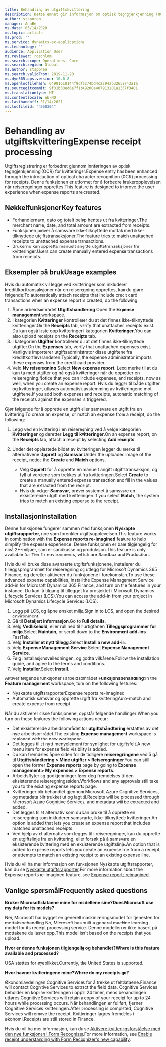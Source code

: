```yaml
---
title: Behandling av utgiftskvittering
description: Dette emnet gir informasjon om optisk tegngjenkjenning (OCR) for kvitteringer. Denne funksjonen er utformet for å forbedre brukeropplevelsen når reiseregninger opprettes i Microsoft Dynamics 365 Finance.
author: stsporen
manager: AnnBe
ms.date: 05/14/2020
ms.topic: article
ms.prod: ''
ms.service: dynamics-ax-applications
ms.technology: ''
audience: Application User
ms.reviewer: roschlom
ms.search.scope: Operations, Core
ms.search.region: Global
ms.author: stsporen
ms.search.validFrom: 2019-11-20
ms.dyn365.ops.version: 10.0.8
ms.openlocfilehash: 64901610144f9dfe274bd4c2294ab32659743a1a
ms.sourcegitcommit: 9f31b33ed6e7f1b49200a407913201a1337f3401
ms.translationtype: HT
ms.contentlocale: nb-NO
ms.lasthandoff: 01/14/2021
ms.locfileid: "4960304"
---
```

# <a name="expense-receipt-processing"></a><span data-ttu-id="23ccb-104">Behandling av utgiftskvittering</span><span class="sxs-lookup"><span data-stu-id="23ccb-104">Expense receipt processing</span></span>

<span data-ttu-id="23ccb-105">Utgiftsregistrering er forbedret gjennom innføringen av optisk tegngjenkjenning (OCR) for kvitteringer.</span><span class="sxs-lookup"><span data-stu-id="23ccb-105">Expense entry has been enhanced through the introduction of optical character recognition (OCR) processing for receipts.</span></span> <span data-ttu-id="23ccb-106">Denne funksjonen er utformet for å forbedre brukeropplevelsen når reiseregninger opprettes.</span><span class="sxs-lookup"><span data-stu-id="23ccb-106">This feature is designed to improve the user experience when expense reports are created.</span></span>

## <a name="key-features"></a><span data-ttu-id="23ccb-107">Nøkkelfunksjoner</span><span class="sxs-lookup"><span data-stu-id="23ccb-107">Key features</span></span>

- <span data-ttu-id="23ccb-108">Forhandlernavn, dato og totalt beløp hentes ut fra kvitteringer.</span><span class="sxs-lookup"><span data-stu-id="23ccb-108">The merchant name, date, and total amount are extracted from receipts.</span></span>
- <span data-ttu-id="23ccb-109">Funksjonen prøver å samsvare ikke-tilknyttede mottak med ikke-tilknyttede utgiftstransaksjoner.</span><span class="sxs-lookup"><span data-stu-id="23ccb-109">The feature tries to match unattached receipts to unattached expense transactions.</span></span>
- <span data-ttu-id="23ccb-110">Brukerne kan opprette manuelt angitte utgiftstransaksjoner fra kvitteringer.</span><span class="sxs-lookup"><span data-stu-id="23ccb-110">Users can create manually entered expense transactions from receipts.</span></span>

## <a name="usage-examples"></a><span data-ttu-id="23ccb-111">Eksempler på bruk</span><span class="sxs-lookup"><span data-stu-id="23ccb-111">Usage examples</span></span>

<span data-ttu-id="23ccb-112">Hvis du automatisk vil legge ved kvitteringer som inkluderer kredittkorttransaksjoner når en reiseregning opprettes, kan du gjøre følgende:</span><span class="sxs-lookup"><span data-stu-id="23ccb-112">To automatically attach receipts that include credit card transactions when an expense report is created, do the following:</span></span>

  1. <span data-ttu-id="23ccb-113">Åpne arbeidsområdet **Utgiftshåndtering**.</span><span class="sxs-lookup"><span data-stu-id="23ccb-113">Open the **Expense management** workspace.</span></span>
  2. <span data-ttu-id="23ccb-114">I kategorien **Kvitteringer** kontrollerer du at det finnes ikke-tilknyttede kvitteringer.</span><span class="sxs-lookup"><span data-stu-id="23ccb-114">On the **Receipts** tab, verify that unattached receipts exist.</span></span> <span data-ttu-id="23ccb-115">Du kan også laste opp kvitteringer i kategorien **Kvitteringer**.</span><span class="sxs-lookup"><span data-stu-id="23ccb-115">You can also upload receipts on the **Receipts** tab.</span></span>
  3. <span data-ttu-id="23ccb-116">I kategorien **Utgifter** kontrollerer du at det finnes ikke-tilknyttede utgifter.</span><span class="sxs-lookup"><span data-stu-id="23ccb-116">On the **Expenses** tab, verify that unattached expenses exist.</span></span> <span data-ttu-id="23ccb-117">Vanligvis importerer utgiftsadministrator disse utgiftene fra kredittkortleverandøren.</span><span class="sxs-lookup"><span data-stu-id="23ccb-117">Typically, the expense administrator imports these expenses from the credit card provider.</span></span>
  4. <span data-ttu-id="23ccb-118">Velg **Ny reiseregning**.</span><span class="sxs-lookup"><span data-stu-id="23ccb-118">Select **New expense report**.</span></span> <span data-ttu-id="23ccb-119">Legg merke til at du kan ta med utgifter og nå også kvitteringer når du oppretter en reiseregning.</span><span class="sxs-lookup"><span data-stu-id="23ccb-119">Notice that you can include expenses, and receipts, now as well, when you create an expense report.</span></span> <span data-ttu-id="23ccb-120">Hvis du legger til både utgifter og kvitteringer, utløses automatisk avstemming av kvitteringene mot utgiftene.</span><span class="sxs-lookup"><span data-stu-id="23ccb-120">If you add both expenses and receipts, automatic matching of the receipts against the expenses is triggered.</span></span>

<span data-ttu-id="23ccb-121">Gjør følgende for å opprette en utgift eller samsvare en utgift fra en kvittering:</span><span class="sxs-lookup"><span data-stu-id="23ccb-121">To create an expense, or match an expense from a receipt, do the following:</span></span>

  1. <span data-ttu-id="23ccb-122">Legg ved en kvittering i en reiseregning ved å velge kategorien **Kvitteringer** og deretter **Legg til kvitteringer**.</span><span class="sxs-lookup"><span data-stu-id="23ccb-122">On an expense report, on the **Receipts** tab, attach a receipt by selecting **Add receipts**.</span></span>
  2. <span data-ttu-id="23ccb-123">Under det opplastede bildet av kvitteringen legger du merke til alternativene **Opprett** og **Samsvar**.</span><span class="sxs-lookup"><span data-stu-id="23ccb-123">Under the uploaded image of the receipt, notice the **Create** and **Match** options.</span></span>

      - <span data-ttu-id="23ccb-124">Velg **Opprett** for å opprette en manuelt angitt utgiftstransaksjon, og fyll ut verdiene som trekkes ut fra kvitteringen.</span><span class="sxs-lookup"><span data-stu-id="23ccb-124">Select **Create** to create a manually entered expense transaction and fill in the values that are extracted from the receipt.</span></span>
      - <span data-ttu-id="23ccb-125">Hvis du velger **Samsvar**, prøver systemet å samsvare en eksisterende utgift med kvitteringen.</span><span class="sxs-lookup"><span data-stu-id="23ccb-125">If you select **Match**, the system tries to match an existing expense to the receipt.</span></span>

## <a name="installation"></a><span data-ttu-id="23ccb-126">Installasjon</span><span class="sxs-lookup"><span data-stu-id="23ccb-126">Installation</span></span>

<span data-ttu-id="23ccb-127">Denne funksjonen fungerer sammen med funksjonen **Nyskapte utgiftsrapporter**, noe som forenkler utgiftsopplevelsen.</span><span class="sxs-lookup"><span data-stu-id="23ccb-127">This feature works in combination with the **Expense reports re-imagined** feature to help simplify the expense experience.</span></span> <span data-ttu-id="23ccb-128">Denne funksjonen er bare tilgjengelig for nivå 2+-miljøer, som er sandkasse og produksjon.</span><span class="sxs-lookup"><span data-stu-id="23ccb-128">This feature is only available for Tier 2+ environments, which are Sandbox and Production.</span></span>

<span data-ttu-id="23ccb-129">Hvis du vil bruke disse avanserte utgiftsfunksjonene, installerer du tilleggsprogrammet for reiseregning og utlegg for Microsoft Dynamics 365 Finance, og deretter aktiverer du funksjonene i forekomsten.</span><span class="sxs-lookup"><span data-stu-id="23ccb-129">To use these advanced expense capabilities, install the Expense Management Service add-in for Microsoft Dynamics 365 Finance, and turn on the features in your instance.</span></span> <span data-ttu-id="23ccb-130">Du kan få tilgang til tillegget fra prosjektet i Microsoft Dynamics Lifecycle Services (LCS).</span><span class="sxs-lookup"><span data-stu-id="23ccb-130">You can access the add-in from your project in Microsoft Dynamics Lifecycle Services (LCS).</span></span>

1. <span data-ttu-id="23ccb-131">Logg på LCS, og åpne ønsket miljø.</span><span class="sxs-lookup"><span data-stu-id="23ccb-131">Sign in to LCS, and open the desired environment.</span></span>
2. <span data-ttu-id="23ccb-132">Gå til **Detaljert informasjon**.</span><span class="sxs-lookup"><span data-stu-id="23ccb-132">Go to **Full details**.</span></span>
3. <span data-ttu-id="23ccb-133">Velg **Vedlikehold**, eller rull ned til hurtigfanen **Tilleggsprogrammer for miljø**.</span><span class="sxs-lookup"><span data-stu-id="23ccb-133">Select **Maintain**, or scroll down to the **Environment add-ins** FastTab.</span></span>
4. <span data-ttu-id="23ccb-134">Velg **Installer et nytt tillegg**.</span><span class="sxs-lookup"><span data-stu-id="23ccb-134">Select **Install a new add-in**.</span></span>
5. <span data-ttu-id="23ccb-135">Velg **Expense Management Service**.</span><span class="sxs-lookup"><span data-stu-id="23ccb-135">Select **Expense Management Service**.</span></span>
6. <span data-ttu-id="23ccb-136">Følg installasjonsveiledningen, og godta vilkårene.</span><span class="sxs-lookup"><span data-stu-id="23ccb-136">Follow the installation guide, and agree to the terms and conditions.</span></span>
7. <span data-ttu-id="23ccb-137">Velg **Installer**.</span><span class="sxs-lookup"><span data-stu-id="23ccb-137">Select **Install**.</span></span>

<span data-ttu-id="23ccb-138">Aktiver følgende funksjoner i arbeidsområdet **Funksjonsbehandling**:</span><span class="sxs-lookup"><span data-stu-id="23ccb-138">In the **Feature management** workspace, turn on the following features:</span></span>

- <span data-ttu-id="23ccb-139">Nyskapte utgiftsrapporter</span><span class="sxs-lookup"><span data-stu-id="23ccb-139">Expense reports re-imagined</span></span>
- <span data-ttu-id="23ccb-140">Automatisk samsvar og opprette utgift fra kvittering</span><span class="sxs-lookup"><span data-stu-id="23ccb-140">Auto-match and create expense from receipt</span></span>

<span data-ttu-id="23ccb-141">Når du aktiverer disse funksjonene, oppstår følgende handlinger:</span><span class="sxs-lookup"><span data-stu-id="23ccb-141">When you turn on these features the following actions occur:</span></span>

- <span data-ttu-id="23ccb-142">Det eksisterende arbeidsområdet for **utgiftshåndtering** erstattes av det nye arbeidsområdet.</span><span class="sxs-lookup"><span data-stu-id="23ccb-142">The existing **Expense management** workspace is replaced with the new workspace.</span></span>
- <span data-ttu-id="23ccb-143">Det legges til et nytt menyelement for synlighet for utgiftsfelt.</span><span class="sxs-lookup"><span data-stu-id="23ccb-143">A new menu item for expense field visibility is added.</span></span>
- <span data-ttu-id="23ccb-144">Du kan fremdeles åpne siden for de tidligere **reiseregningene** ved å gå til **Utgiftshåndtering > Mine utgifter > Reiseregninger**.</span><span class="sxs-lookup"><span data-stu-id="23ccb-144">You can still open the former **Expense reports** page by going to **Expense management > My expenses > Expense reports**.</span></span>
- <span data-ttu-id="23ccb-145">Arbeidsflyter og godkjenninger fører deg fremdelses til den eksisterende reiseregningssiden.</span><span class="sxs-lookup"><span data-stu-id="23ccb-145">Workflows and any approvals still take you to the existing expense reports page.</span></span>
- <span data-ttu-id="23ccb-146">Kvitteringer blir behandlet gjennom Microsoft Azure Cognitive Services, og metadata blir trukket ut og lagt til.</span><span class="sxs-lookup"><span data-stu-id="23ccb-146">Receipts will be processed through Microsoft Azure Cognitive Services, and metadata will be extracted and added.</span></span>
- <span data-ttu-id="23ccb-147">Det legges til et alternativ som du kan bruke til å opprette en reiseregning som inkluderer samsvarte, ikke-tilknyttede kvitteringer.</span><span class="sxs-lookup"><span data-stu-id="23ccb-147">An option is added that lets you create an expense report that includes matched unattached receipts.</span></span>
- <span data-ttu-id="23ccb-148">Ved hjelp av et alternativ som legges til i reiseregninger, kan du opprette en utgiftslinje fra en kvittering, eller forsøk på å samsvare en eksisterende kvittering med en eksisterende utgiftslinje.</span><span class="sxs-lookup"><span data-stu-id="23ccb-148">An option that is added to expense reports lets you create an expense line from a receipt, or attempts to match an existing receipt to an existing expense line.</span></span>

<span data-ttu-id="23ccb-149">Hvis du vil ha mer informasjon om funksjonen Nyskapte utgiftsrapporter, kan du se [Nyskapte utgiftsrapporter](ExpenseWorkspaceNew.md).</span><span class="sxs-lookup"><span data-stu-id="23ccb-149">For more information about the Expense reports re-imagined feature, see [Expense reports reimagined](ExpenseWorkspaceNew.md).</span></span>

## <a name="frequently-asked-questions"></a><span data-ttu-id="23ccb-150">Vanlige spørsmål</span><span class="sxs-lookup"><span data-stu-id="23ccb-150">Frequently asked questions</span></span>

<span data-ttu-id="23ccb-151">**Bruker Microsoft dataene mine for modellene sine?**</span><span class="sxs-lookup"><span data-stu-id="23ccb-151">**Does Microsoft use my data for its models?**</span></span>

<span data-ttu-id="23ccb-152">Nei, Microsoft har bygget en generell maskinlæringsmodell for tjenesten for mottaksbehandling.</span><span class="sxs-lookup"><span data-stu-id="23ccb-152">No, Microsoft has built a general machine learning model for its receipt processing service.</span></span> <span data-ttu-id="23ccb-153">Denne modellen er ikke basert på mottakene du laster opp.</span><span class="sxs-lookup"><span data-stu-id="23ccb-153">This model isn't based on the receipts that you upload.</span></span>

<span data-ttu-id="23ccb-154">**Hvor er denne funksjonen tilgjengelig og behandlet?**</span><span class="sxs-lookup"><span data-stu-id="23ccb-154">**Where is this feature available and processed?**</span></span>

<span data-ttu-id="23ccb-155">USA støttes for øyeblikket.</span><span class="sxs-lookup"><span data-stu-id="23ccb-155">Currently, the United States is supported.</span></span>

<span data-ttu-id="23ccb-156">**Hvor havner kvitteringene mine?**</span><span class="sxs-lookup"><span data-stu-id="23ccb-156">**Where do my receipts go?**</span></span>

<span data-ttu-id="23ccb-157">Økonomiavdelingen Cognitive Services for å trekke ut feltdataene.</span><span class="sxs-lookup"><span data-stu-id="23ccb-157">Finance will contact Cognitive Services to extract the field data.</span></span> <span data-ttu-id="23ccb-158">Cognitive Services beholder en kopi av kvitteringen i opptil 24 timer, mens behandlingen utføres.</span><span class="sxs-lookup"><span data-stu-id="23ccb-158">Cognitive Services will retain a copy of your receipt for up to 24 hours while processing occurs.</span></span> <span data-ttu-id="23ccb-159">Når behandlingen er fullført, fjerner Cognitive Services kvitteringen.</span><span class="sxs-lookup"><span data-stu-id="23ccb-159">After processing is completed, Cognitive Services will remove the receipt.</span></span> <span data-ttu-id="23ccb-160">Kvitteringer lagres fremdeles i økonomi.</span><span class="sxs-lookup"><span data-stu-id="23ccb-160">Receipts are still stored in Finance.</span></span>

<span data-ttu-id="23ccb-161">Hvis du vil ha mer informasjon, kan du se [Aktivere kvitteringsforståelse med den nye funksjonen i Form Recognizer](https://azure.microsoft.com/blog/enable-receipt-understanding-with-form-recognizer-s-new-capability/).</span><span class="sxs-lookup"><span data-stu-id="23ccb-161">For more information, see [Enable receipt understanding with Form Recognizer's new capability](https://azure.microsoft.com/blog/enable-receipt-understanding-with-form-recognizer-s-new-capability/).</span></span>
